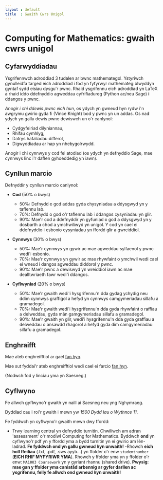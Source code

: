 ```yaml
---
layout : default
title  : Gwaith Cwrs Unigol
---
```

# Computing for Mathematics: gwaith cwrs unigol

## Cyfarwyddiadau

Ysgrifennwch adroddiad 3 tudalen ar bwnc mathemategol. Ystyriwch gynulleidfa targed eich adroddiad i fod yn fyfyrwyr mathemateg blwyddyn gyntaf sydd eisiau dysgu'r pwnc. Rhaid ysgrifennu eich adroddiad yn LaTeX a rhaid iddo ddefnyddio agweddau cyfrifiadureg (Python ac/neu Sage) i ddangos y pwnc.

*Anogir i chi ddewis pwnc eich hun*, os ydych yn gwneud hyn rydw i'n awgrymu gwirio gyda fi (Vince Knight) bod y pwnc yn un addas. Os nad ydych yn gallu dewis pwnc dewiswch un o'r canlynol:

- Cydgyfeiriad dilyniannau,
- Rhifau cymhlyg,
- Datrys hafaliadau differol,
- Digwyddiadau ar hap yn nhebygolrwydd.

Anogir i chi cynnwys y cod fel atodiad (os ydych yn defnyddio Sage, mae cynnwys linc i'r daflen gyhoeddedig yn iawn).


## Cynllun marcio

Defnyddir y cynllun marcio canlynol:

- **Cod** (50% o bwys)
	- 50%: Defnydd o god addas gyda chysyniadau a ddysgwyd yn y taflennu lab.
	- 70%: Defnydd o god o'r taflennu lab i ddangos cysyniadau yn glir.
	- 90%: Mae'r cod a ddefnyddir yn gyfuniad o god a ddysgwyd yn y dosbarth a chod a ymchwiliwyd yn unigol. Y cod yn cael ei ddefnyddio i esbonio cysyniadau yn ffordd glir a gwreiddiol.

- **Cynnwys** (30% o bwys)
	- 50%: Mae'r cynnwys yn gywir ac mae agweddau sylfaenol y pwnc wedi'i esbonio.
	- 70%: Mae'r cynnwys yn gywir ac mae rhywfaint o ymchwil wedi cael ei wneud i dangos agweddau diddorol y pwnc.
	- 90%: Mae'r pwnc a dewiswyd yn wreiddiol iawn ac mae dealltwriaeth fawr wedi'i ddangos.

- **Cyflwyniad** (20% o bwys)
	- 50%: Mae'r gwaith wedi'i hysgrifennu'n dda gydag ychydig neu ddim cynnwys graffigol a hefyd yn cynnwys camgymeriadau sillafu a gramadegol.
	- 70%: Mae'r gwaith wedi'i hysgrifennu'n dda gyda rhywfaint o raffiau a delweddau, gyda mân gamgymeriadau sillafu a gramadegol.
	- 90%: Mae'r gwaith yn glir, wedi'i hysgrifennu'n dda gyda graffiau a delweddau o ansawdd rhagorol a hefyd gyda dim camgymeriadau sillafu a gramadegol.


## Enghraifft
Mae ateb enghreifftiol ar gael [fan
hyn](https://www.overleaf.com/read/dcbnhxdqkttr).

Mae sut fyddai'r ateb enghreifftiol wedi cael ei farcio [fan
hyn](https://www.overleaf.com/read/fcrbxxqmqbmw).

(Nodwch fod y linciau yma yn Saesneg.)


## Cyflwyno

Fe allwch gyflwyno'r gwaith yn naill ai Saesneg neu yng Nghymraeg.

Dyddiad cau i roi'r gwaith i mewn yw *1500 Dydd Iau o Wythnos 11*.

Fe fyddwch yn cyflwyno'r gwaith mewn dwy ffordd:

- Trwy learning central yn defnyddio turnitin. Chwiliwch am adran 'assessment' o'r modiwl Computing for Mathematics. Byddwch **ond** yn cyflwyno'r pdf yn y ffordd yma a bydd turnitin yn ei gwirio am lên-ladrad. **Fe fyddwch ond yn gallu gwneud hyn unwaith!**
-Rhowch **eich holl ffeiliau** (.txt, .pdf, .sws ayyb...) yn ffolder o'r enw `studentnumber` (**EICH RHIF MYFYRIWR YMA**). Rhowch y ffolder yma yn y ffolder o'r enw: `MA1003 Coursework` yn y gyriant rhannu (shared drive). **Pwysig: mae gan y ffolder yma caniatâd arbennig ar gyfer darllen ac ysgrifennu, felly fe allwch ond gwneud hyn unwaith!**
